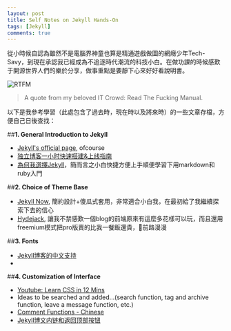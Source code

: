 ```yaml
---
layout: post
title: Self Notes on Jekyll Hands-On
tags: [Jekyll]
comments: true
---
```


從小時候自認為雖然不是電腦界神童也算是精通遊戲做圖的網癮少年Tech-Savy，到現在承認我已經成為不追逐時代潮流的科技小白。在做功課的時候感歎于開源世界人們的樂於分享，做事重點是要靜下心來好好看說明書。

![RTFM](https://i.kym-cdn.com/photos/images/newsfeed/000/017/668/Mao_RTFM_vectorize_by_cmenghi.png)

> A quote from my beloved IT Crowd: Read The Fucking Manual. 

以下是我參考學習（此處包含了過去時，現在時以及將來時）的一些文章存檔，方便自己日後查找：

##**1. General Introduction to Jekyll**

* [Jekyll's official page](https://jekyllrb.com/), ofcourse
* [独立博客一小时快速搭建&上线指南](http://chaosinmotion.coding.me/cblog/2016/03/26/build-a-blog/#jekyll-1)
* [為何我選擇Jekyll](http://xareelee.github.io/tech_note/2015/07/23/%E4%BD%BF%E7%94%A8-GitHub-Pages-%E5%92%8C-Jekyll-%E4%BE%86%E5%BB%BA%E7%AB%8B-Blog.html)，簡而言之小白快捷方便上手順便學習下用markdown和ruby入門

##**2. Choice of Theme Base**

* [Jekyll Now](https://www.jekyllnow.com/), 簡約設計+傻瓜式套用，非常適合小白我，在最初給了我繼續探索下去的信心
* [Hydejack](https://hydejack.com/), 讓我不禁感歎一個blog的前端原來有這麼多花樣可以玩，而且還用freemium模式把pro版賣的比我一餐飯還貴，🤯前路漫漫

##**3. Fonts**

* [Jekyll博客的中文支持](http://longqian.me/2017/02/12/jekyll-support-chinese/)
*  

##**4. Customization of Interface**

* [Youtube: Learn CSS in 12 Mins](https://www.youtube.com/watch?v=0afZj1G0BIE)
* Ideas to be searched and added...(search function, tag and archive function, leave a message function, etc.)
* [Comment Functions - Chinese](https://valine.js.org/)
* [Jekyll博文内链和返回顶部按钮](https://www.smslit.top/2015/10/28/backToTop-Jekyll/)

